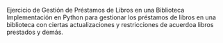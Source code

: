 Ejercicio de Gestión de Préstamos de Libros en una Biblioteca
Implementación en Python para gestionar los préstamos de libros en una biblioteca con ciertas actualizaciones y restricciones de acuerdoa libros prestados y demás.
